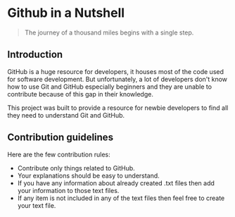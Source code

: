 # Github in a Nutshell

> The journey of a thousand miles begins with a single step.

## Introduction

GitHub is a huge resource for developers, it houses most of the code used for software development. But unfortunately, a lot of developers don't know how to use Git and GitHub especially beginners and they are unable to contribute because of this gap in their knowledge.

This project was built to provide a resource for newbie developers to find all they need to understand Git and GitHub.

## Contribution guidelines
Here are the few contribution rules:

- Contribute only things related to GitHub.
- Your explanations should be easy to understand.
- If you have any information about already created .txt files then add your information to those text files.
- If any item is not included in any of the text files then feel free to create your text file.